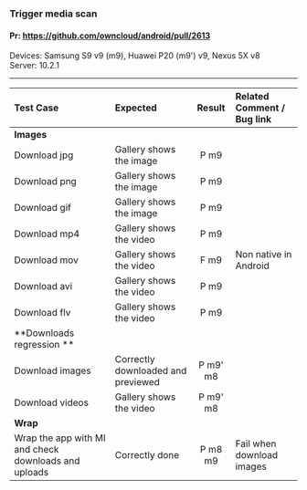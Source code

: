 ###  Trigger media scan

#### Pr: https://github.com/owncloud/android/pull/2613

Devices: Samsung S9 v9 (m9), Huawei P20 (m9') v9, Nexus 5X v8  <br>
Server: 10.2.1

---

 
| Test Case | Expected | Result | Related Comment / Bug link | 
| :-------- | :------- | :----: | :------------------------- | 
|**Images**||||||
| Download jpg | Gallery shows the image  | P m9 |  |  |  |
| Download png | Gallery shows the image  | P m9 |  |  |  |
| Download gif | Gallery shows the image  | P m9 |  |  |  |
| Download mp4 | Gallery shows the video  | P m9 |  |  |  |
| Download mov | Gallery shows the video  | F m9 | Non native in Android |  |  |
| Download avi | Gallery shows the video  | P m9 |  |  |  |
| Download flv | Gallery shows the video  | P m9 |  |  |  |
|**Downloads regression **||||||
| Download images | Correctly downloaded and previewed  | P m9' m8 |  |  |  |
| Download videos | Gallery shows the video  | P m9' m8 |  |  |  |
|**Wrap**||||||
| Wrap the app with MI and check downloads and uploads | Correctly done  | P m8 m9 | Fail when download images | Wrapped apps, gallery not updated |